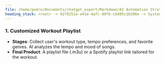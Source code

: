 ```yaml
---
file: /home/pedro/Documents/chatgpt_export/Markdown/AI Automation Strategies & Processes.md
heading_stack: <root> -> 9278252a-e41e-4a7c-80f6-cb405c1b396e -> System -> 2278d868-eb47-4fab-8727-7a594244383a -> System -> aaa22d53-aedf-4304-b511-438bb3e73275 -> User -> a679b4fd-8444-4d5a-b9ef-5d646072a7ea -> Assistant -> Strategies -> Processes -> aaa236f9-fc94-4c2e-bfad-20a5f4983af6 -> User -> e30c06d2-f8da-4e58-b8dd-5df052056b18 -> Assistant -> Final Product Automation Strategies -> aaa25918-8559-4263-9b5c-17e3efbda1ba -> User -> 1da3cc6a-53af-4ec3-9a80-6a37055829eb -> Assistant -> 1. Customized Workout Playlist
---
```

### 1. Customized Workout Playlist
- **Stages**: Collect user's workout type, tempo preferences, and favorite genres. AI analyzes the tempo and mood of songs.
- **Final Product**: A playlist file (.m3u) or a Spotify playlist link tailored for the workout.

